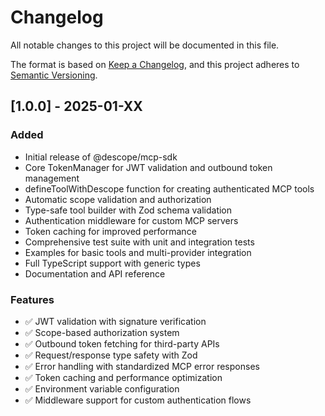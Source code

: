 # Changelog

All notable changes to this project will be documented in this file.

The format is based on [Keep a Changelog](https://keepachangelog.com/en/1.0.0/),
and this project adheres to [Semantic Versioning](https://semver.org/spec/v2.0.0.html).

## [1.0.0] - 2025-01-XX

### Added
- Initial release of @descope/mcp-sdk
- Core TokenManager for JWT validation and outbound token management
- defineToolWithDescope function for creating authenticated MCP tools
- Automatic scope validation and authorization
- Type-safe tool builder with Zod schema validation
- Authentication middleware for custom MCP servers
- Token caching for improved performance
- Comprehensive test suite with unit and integration tests
- Examples for basic tools and multi-provider integration
- Full TypeScript support with generic types
- Documentation and API reference

### Features
- ✅ JWT validation with signature verification
- ✅ Scope-based authorization system
- ✅ Outbound token fetching for third-party APIs
- ✅ Request/response type safety with Zod
- ✅ Error handling with standardized MCP error responses
- ✅ Token caching and performance optimization
- ✅ Environment variable configuration
- ✅ Middleware support for custom authentication flows
